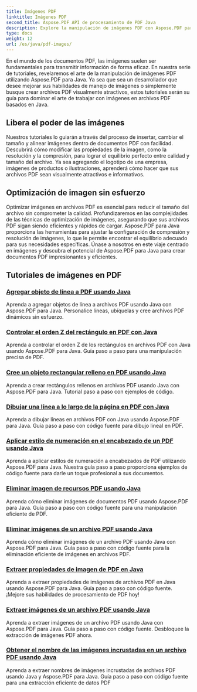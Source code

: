 ```yaml
---
title: Imágenes PDF
linktitle: Imágenes PDF
second_title: Aspose.PDF API de procesamiento de PDF Java
description: Explore la manipulación de imágenes PDF con Aspose.PDF para Java. Aprenda a insertar, modificar y optimizar imágenes en archivos PDF sin esfuerzo.
type: docs
weight: 12
url: /es/java/pdf-images/
---
```


En el mundo de los documentos PDF, las imágenes suelen ser fundamentales para transmitir información de forma eficaz. En nuestra serie de tutoriales, revelaremos el arte de la manipulación de imágenes PDF utilizando Aspose.PDF para Java. Ya sea que sea un desarrollador que desee mejorar sus habilidades de manejo de imágenes o simplemente busque crear archivos PDF visualmente atractivos, estos tutoriales serán su guía para dominar el arte de trabajar con imágenes en archivos PDF basados en Java.

## Libera el poder de las imágenes

Nuestros tutoriales lo guiarán a través del proceso de insertar, cambiar el tamaño y alinear imágenes dentro de documentos PDF con facilidad. Descubrirá cómo modificar las propiedades de la imagen, como la resolución y la compresión, para lograr el equilibrio perfecto entre calidad y tamaño del archivo. Ya sea agregando el logotipo de una empresa, imágenes de productos o ilustraciones, aprenderá cómo hacer que sus archivos PDF sean visualmente atractivos e informativos.

## Optimización de imagen sin esfuerzo

Optimizar imágenes en archivos PDF es esencial para reducir el tamaño del archivo sin comprometer la calidad. Profundizaremos en las complejidades de las técnicas de optimización de imágenes, asegurando que sus archivos PDF sigan siendo eficientes y rápidos de cargar. Aspose.PDF para Java proporciona las herramientas para ajustar la configuración de compresión y resolución de imágenes, lo que le permite encontrar el equilibrio adecuado para sus necesidades específicas. Únase a nosotros en este viaje centrado en imágenes y descubra el potencial de Aspose.PDF para Java para crear documentos PDF impresionantes y eficientes.

## Tutoriales de imágenes en PDF
### [Agregar objeto de línea a PDF usando Java](./add-line-object-to-pdf-using-java/)
Aprenda a agregar objetos de línea a archivos PDF usando Java con Aspose.PDF para Java. Personalice líneas, ubíquelas y cree archivos PDF dinámicos sin esfuerzo.
### [Controlar el orden Z del rectángulo en PDF con Java](./controlling-z-order-of-rectangle-in-pdf-with-java/)
Aprenda a controlar el orden Z de los rectángulos en archivos PDF con Java usando Aspose.PDF para Java. Guía paso a paso para una manipulación precisa de PDF.
### [Cree un objeto rectangular relleno en PDF usando Java](./create-filled-rectangle-object-in-pdf-using-java/)
Aprenda a crear rectángulos rellenos en archivos PDF usando Java con Aspose.PDF para Java. Tutorial paso a paso con ejemplos de código.
### [Dibujar una línea a lo largo de la página en PDF con Java](./drawing-line-across-the-page-in-pdf-with-java/)
Aprenda a dibujar líneas en archivos PDF con Java usando Aspose.PDF para Java. Guía paso a paso con código fuente para dibujo lineal en PDF.
### [Aplicar estilo de numeración en el encabezado de un PDF usando Java](./apply-numbering-style-in-heading-of-pdf-using-java/)
Aprenda a aplicar estilos de numeración a encabezados de PDF utilizando Aspose.PDF para Java. Nuestra guía paso a paso proporciona ejemplos de código fuente para darle un toque profesional a sus documentos.
### [Eliminar imagen de recursos PDF usando Java](./delete-image-from-pdf-resources-using-java/)
Aprenda cómo eliminar imágenes de documentos PDF usando Aspose.PDF para Java. Guía paso a paso con código fuente para una manipulación eficiente de PDF.
### [Eliminar imágenes de un archivo PDF usando Java](./delete-images-from-pdf-file-using-java/)
Aprenda cómo eliminar imágenes de un archivo PDF usando Java con Aspose.PDF para Java. Guía paso a paso con código fuente para la eliminación eficiente de imágenes en archivos PDF.
### [Extraer propiedades de imagen de PDF en Java](./extract-image-properties-from-pdf-in-java/)
Aprenda a extraer propiedades de imágenes de archivos PDF en Java usando Aspose.PDF para Java. Guía paso a paso con código fuente. ¡Mejore sus habilidades de procesamiento de PDF hoy!
### [Extraer imágenes de un archivo PDF usando Java](./extract-images-from-pdf-file-using-java/)
Aprenda a extraer imágenes de un archivo PDF usando Java con Aspose.PDF para Java. Guía paso a paso con código fuente. Desbloquee la extracción de imágenes PDF ahora.
### [Obtener el nombre de las imágenes incrustadas en un archivo PDF usando Java](./get-name-of-images-embedded-in-pdf-file-using-java/)
Aprenda a extraer nombres de imágenes incrustadas de archivos PDF usando Java y Aspose.PDF para Java. Guía paso a paso con código fuente para una extracción eficiente de datos PDF